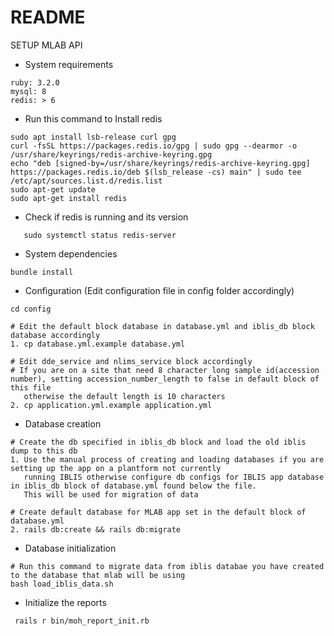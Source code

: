 # README
SETUP MLAB API
* System requirements  
```
ruby: 3.2.0
mysql: 8
redis: > 6
```

* Run this command to Install redis
```
sudo apt install lsb-release curl gpg  
curl -fsSL https://packages.redis.io/gpg | sudo gpg --dearmor -o /usr/share/keyrings/redis-archive-keyring.gpg  
echo "deb [signed-by=/usr/share/keyrings/redis-archive-keyring.gpg] https://packages.redis.io/deb $(lsb_release -cs) main" | sudo tee /etc/apt/sources.list.d/redis.list  
sudo apt-get update  
sudo apt-get install redis
```
* Check if redis is running and its version
``` redis-server -v  
   sudo systemctl status redis-server
```

* System dependencies
```
bundle install
```
* Configuration (Edit configuration file in config folder accordingly)
```
cd config  

# Edit the default block database in database.yml and iblis_db block database accordingly
1. cp database.yml.example database.yml  

# Edit dde_service and nlims_service block accordingly
# If you are on a site that need 8 character long sample id(accession number), setting accession_number_length to false in default block of this file  
   otherwise the default length is 10 characters
2. cp application.yml.example application.yml
```

* Database creation
```
# Create the db specified in iblis_db block and load the old iblis dump to this db
1. Use the manual process of creating and loading databases if you are setting up the app on a plantform not currently 
   running IBLIS otherwise configure db configs for IBLIS app database in iblis_db block of database.yml found below the file.  
   This will be used for migration of data 

# Create default database for MLAB app set in the default block of database.yml
2. rails db:create && rails db:migrate
```
* Database initialization
```
# Run this command to migrate data from iblis databae you have created to the database that mlab will be using
bash load_iblis_data.sh 
```

* Initialize the reports
```
 rails r bin/moh_report_init.rb
```